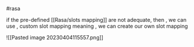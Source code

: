 #rasa 

if the pre-defined  [[Rasa/slots mapping]] are not adequate, then , we can use , custom slot mapping meaning , we can create our own slot mapping

![[Pasted image 20230404115557.png]]